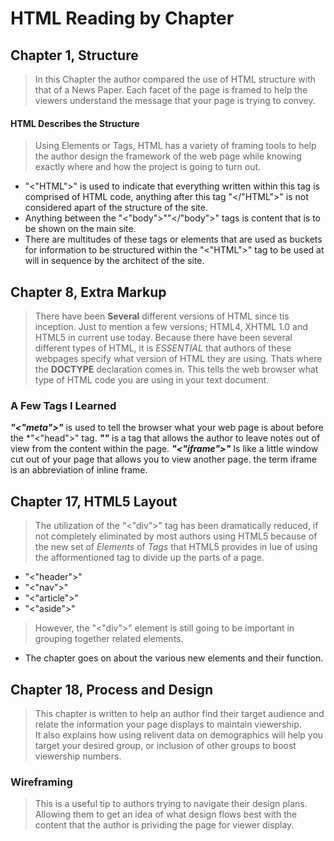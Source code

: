 # HTML Reading by Chapter
## Chapter 1, Structure
> In this Chapter the author compared the use of HTML structure with that of a News Paper.  Each facet of the page is framed to help the viewers understand the message that your page is trying to convey.
#### HTML Describes the Structure
> Using Elements or Tags, HTML has a variety of framing tools to help the author design the framework of the web page while knowing exactly where and how the project is going to turn out.
 - "<"HTML">" is used to indicate that everything written within this tag is comprised of HTML code, anything after this tag "</"HTML">" is not considered apart of the structure of the site.
 - Anything between the "<"body">""</"body">" tags is content that is to be shown on the main site.
 - There are multitudes of these tags or elements that are used as buckets for information to be structured within the "<"HTML">" tag to be used at will in sequence by the architect of the site.
 ## Chapter 8, Extra Markup
 > There have been **Several** different versions of HTML since tis inception.  Just to mention a few versions; HTML4, XHTML 1.0 and HTML5 in current use today.
 > Because there have been several different types of HTML, it is *ESSENTIAL* that authors of these webpages specify what version of HTML they are using.  Thats where the **DOCTYPE** declaration comes in.  This tells the web browser what type of HTML code you are using in your text document.
 ### A Few Tags I Learned
 ***"<"meta">"*** is used to tell the browser what your web page is about before the *"<"head">" tag.
 ***"<!--""-->"*** is a tag that allows the author to leave notes out of view from the content within the page.
 ***"<"iframe">"*** Is like a little window cut out of your page that allows you to view another page.  the term iframe is an abbreviation of inline frame.
 ## Chapter 17, HTML5 Layout
 > The utilization of the "<"div">" tag has been dramatically reduced, if not completely eliminated by most authors using HTML5 because of the new set of *Elements* of *Tags* that HTML5 provides in lue of using the afformentioned tag to divide up the parts of a page.
 - "<"header">" 
 - "<"nav">"
 - "<"article">"
 - "<"aside">"
 > However, the "<"div">" element is still going to be important in grouping together related elements.
 * The chapter goes on about the various new elements and their function.
 ## Chapter 18, Process and Design
 > This chapter is written to help an author find their target audience and relate the information your page displays to maintain viewership.  
 > It also explains how using relivent data on demographics will help you target your desired group, or inclusion of other groups to boost viewership numbers.
 ### Wireframing
 > This is a useful tip to authors trying to navigate their design plans.  Allowing them to get an idea of what design flows best with the content that the author is prividing the page for viewer display.

